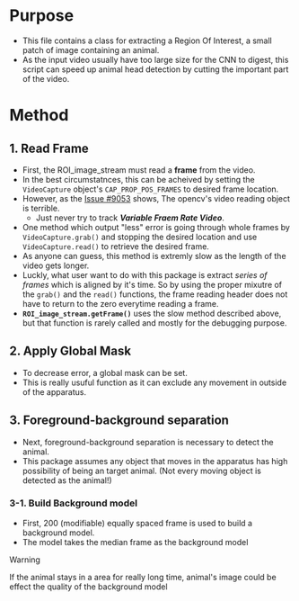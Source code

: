 # Purpose
- This file contains a class for extracting a Region Of Interest, a small patch of image containing an animal. 
- As the input video usually have too large size for the CNN to digest, this script can speed up animal head detection by cutting the important part of the video. 

# Method
## 1. Read Frame
- First, the ROI_image_stream must read a **frame** from the video.
- In the best circumstatnces, this can be acheived by setting the `VideoCapture` object's `CAP_PROP_POS_FRAMES` to desired frame location. 
- However, as the [Issue #9053](https://github.com/opencv/opencv/issues/9053) shows, The opencv's video reading object is terrible. 
	- Just never try to track ***Variable Fraem Rate Video***.
- One method which output "less" error is going through whole frames by `VideoCapture.grab()` and stopping the desired location and use `VideoCapture.read()` to retrieve the desired frame. 
- As anyone can guess, this method is extremly slow as the length of the video gets longer. 
- Luckly, what user want to do with this package is extract *series of frames* which is aligned by it's time. So by using the proper mixutre of the `grab()` and the `read()` functions, the frame reading header does not have to return to the zero everytime reading a frame. 
- **`ROI_image_stream.getFrame()`** uses the slow method described above, but that function is rarely called and mostly for the debugging purpose.

## 2. Apply Global Mask
- To decrease error, a global mask can be set. 
- This is really usuful function as it can exclude any movement in outside of the apparatus.

## 3. Foreground-background separation
- Next, foreground-background separation is necessary to detect the animal. 
- This package assumes any object that moves in the apparatus has high possibility of being an target animal. (Not every moving object is detected as the animal!)
### 3-1. Build Background model
- First, 200 (modifiable) equally spaced frame is used to build a background model.
- The model takes the median frame as the background model
> [!Warning]
> If the animal stays in a area for really long time, animal's image could be effect the quality of the background model




